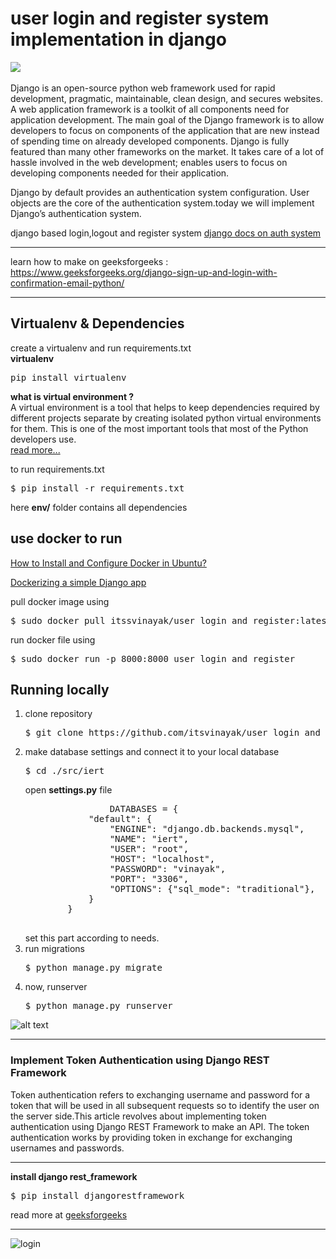 # user login and register system implementation in django 
![](https://img.shields.io/github/repo-size/itsvinayak/user_login_and_register.svg?label=Repo%20size&style=flat-square)&nbsp;


Django is an open-source python web framework used for rapid development, pragmatic, maintainable, clean design, and secures websites. A web application framework is a toolkit of all components need for application development. The main goal of the Django framework is to allow developers to focus on components of the application that are new instead of spending time on already developed components. Django is fully featured than many other frameworks on the market. It takes care of a lot of hassle involved in the web development; enables users to focus on developing components needed for their application.

Django by default provides an authentication system configuration. User objects are the core of the authentication system.today we will implement Django’s authentication system.

django based login,logout and register system [django docs on auth system](https://docs.djangoproject.com/en/2.2/topics/auth/default/)

---

learn how to make on geeksforgeeks : https://www.geeksforgeeks.org/django-sign-up-and-login-with-confirmation-email-python/

---


## Virtualenv & Dependencies

create a virtualenv and run requirements.txt<br/>
<b>virtualenv</b>

<pre>pip install virtualenv</pre>

<b> what is virtual environment ? </b><br/>
A virtual environment is a tool that helps to keep dependencies required by different projects separate by creating isolated python virtual environments for them. This is one of the most important tools that most of the Python developers use.
<br/>
<a href="https://www.geeksforgeeks.org/python-virtual-environment/" >read more... </a>

to run requirements.txt

<pre>$ pip install -r requirements.txt</pre>

here <b>env/</b> folder contains all dependencies

## use docker to run 

<a href="https://www.geeksforgeeks.org/how-to-install-and-configure-docker-in-ubuntu/" tagret="_black" >How to Install and Configure Docker in Ubuntu?</a>

<a href="https://www.geeksforgeeks.org/dockerizing-a-simple-django-app/" target="_black">Dockerizing a simple Django app</a>

pull docker image using 
<pre>$ sudo docker pull itssvinayak/user_login_and_register:latest</pre>

run docker file using
<pre>$ sudo docker run -p 8000:8000 user_login_and_register</pre>

## Running locally

<ol>
  <li>
      clone repository 
      <pre>$ git clone https://github.com/itsvinayak/user_login_and_register.git</pre>
  </li>
  <li>
     make database settings and connect it to your local database 
    <pre>$ cd ./src/iert </pre>
    open <b>settings.py</b> file
    <pre>
                DATABASES = {
            "default": {
                "ENGINE": "django.db.backends.mysql",
                "NAME": "iert",
                "USER": "root",
                "HOST": "localhost",
                "PASSWORD": "vinayak",
                "PORT": "3306",
                "OPTIONS": {"sql_mode": "traditional"},
            }
        }
   </pre>
   set this part according to needs.
  </li>
  <li>
    run migrations 
    <pre>$ python manage.py migrate</pre>
  </li>
  <li>
    now, runserver 
    <pre>$ python manage.py runserver</pre>
  </li>
 </ol>

![alt text](https://github.com/itsvinayak/user_login_and_register/blob/master/Screenshot%20from%202019-07-23%2007-26-47.png)


---



### Implement Token Authentication using Django REST Framework

Token authentication refers to exchanging username and password for a token that will be used in all subsequent requests so to identify the user on the server side.This article revolves about implementing token authentication using Django REST Framework to make an API. The token authentication works by providing token in exchange for exchanging usernames and passwords.

---
<b>install django rest_framework</b>
<pre>$ pip install djangorestframework</pre>

read more at <a href="https://www.geeksforgeeks.org/implement-token-authentication-using-django-rest-framework/">geeksforgeeks</a>

---


![login](https://github.com/itsvinayak/user_login_and_register/blob/master/Screenshot%20from%202019-07-23%2007-27-12.png)
